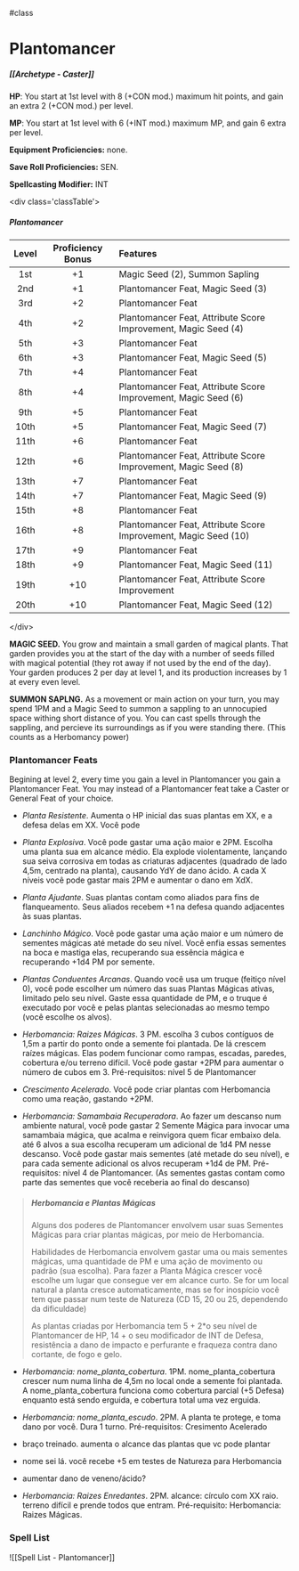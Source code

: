 #class 
# Plantomancer
##### [[Archetype - Caster]]

**HP**: You start at 1st level with 8 (+CON mod.) maximum hit points, and gain an extra 2 (+CON mod.) per level.

**MP**: You start at 1st level with 6 (+INT mod.) maximum MP, and gain 6 extra per level.

**Equipment Proficiencies:** none.

**Save Roll Proficiencies:** SEN.

**Spellcasting Modifier:** INT

\<div class='classTable'>
##### Plantomancer
| Level | Proficiency Bonus | Features                                          |
|:-----:|:---:|:----------------------------------------------------------------|
| 1st   | +1  | Magic Seed (2), Summon Sapling                                  |
| 2nd   | +1  | Plantomancer Feat, Magic Seed (3)                               |
| 3rd   | +2  | Plantomancer Feat                                               |
| 4th   | +2  | Plantomancer Feat, Attribute Score Improvement, Magic Seed (4)  |
| 5th   | +3  | Plantomancer Feat                                               |
| 6th   | +3  | Plantomancer Feat, Magic Seed (5)                               |
| 7th   | +4  | Plantomancer Feat                                               |
| 8th   | +4  | Plantomancer Feat, Attribute Score Improvement, Magic Seed (6)  |
| 9th   | +5  | Plantomancer Feat                                               |
| 10th  | +5  | Plantomancer Feat, Magic Seed (7)                               |
| 11th  | +6  | Plantomancer Feat                                               |
| 12th  | +6  | Plantomancer Feat, Attribute Score Improvement, Magic Seed (8)  |
| 13th  | +7  | Plantomancer Feat                                               |
| 14th  | +7  | Plantomancer Feat, Magic Seed (9)                               |
| 15th  | +8  | Plantomancer Feat                                               |
| 16th  | +8  | Plantomancer Feat, Attribute Score Improvement, Magic Seed (10) |
| 17th  | +9  | Plantomancer Feat                                               |
| 18th  | +9  | Plantomancer Feat, Magic Seed (11)                              |
| 19th  | +10 | Plantomancer Feat, Attribute Score Improvement                  |
| 20th  | +10 | Plantomancer Feat, Magic Seed (12)                              |
\</div>

**MAGIC SEED.** You grow and maintain a small garden of magical plants. That garden provides you at the start of the day with a number of seeds filled with magical potential (they rot away if not used by the end of the day). Your garden produces 2 per day at level 1, and its production increases by 1 at every even level.

**SUMMON SAPLNG.** As a movement or main action on your turn, you may spend 1PM and a Magic Seed to summon a sappling to an unnocupied space withing short distance of you. You can cast spells through the sappling, and percieve its surroundings as if you were standing there. (This counts as a Herbomancy power)

### Plantomancer Feats

Begining at level 2, every time you gain a level in Plantomancer you gain a Plantomancer Feat. You may instead of a Plantomancer feat take a Caster or General Feat of your choice.

- *Planta Resistente*. Aumenta o HP inicial das suas plantas em XX, e a defesa delas em XX. Você pode

- *Planta Explosiva*. Você pode gastar uma ação maior e 2PM. Escolha uma planta sua em alcance médio. Ela explode violentamente, lançando sua seiva corrosiva em todas as criaturas adjacentes (quadrado de lado 4,5m, centrado na planta), causando YdY de dano ácido. A cada X níveis você pode gastar mais 2PM e aumentar o dano em XdX.

- *Planta Ajudante*. Suas plantas contam como aliados para fins de flanqueamento. Seus aliados recebem +1 na defesa quando adjacentes às suas plantas.

- *Lanchinho Mágico*. Você pode gastar uma ação maior e um número de sementes mágicas até metade do seu nível. Você enfia essas sementes na boca e mastiga elas, recuperando sua essência mágica e recuperando +1d4 PM por semente.

- *Plantas Conduentes Arcanas*. Quando você usa um truque (feitiço nível 0), você pode escolher um número das suas Plantas Mágicas ativas, limitado pelo seu nível. Gaste essa quantidade de PM, e o truque é executado por você e pelas plantas selecionadas ao mesmo tempo (você escolhe os alvos).

- *Herbomancia: Raizes Mágicas*. 3 PM. escolha 3 cubos contíguos de 1,5m a partir do ponto onde a semente foi plantada. De lá crescem raízes mágicas. Elas podem funcionar como rampas, escadas, paredes, cobertura e/ou terreno difícil. Você pode gastar +2PM para aumentar o número de cubos em 3. Pré-requisitos: nível 5 de Plantomancer

- *Crescimento Acelerado*. Você pode criar plantas com Herbomancia como uma reação, gastando +2PM.

- *Herbomancia: Samambaia Recuperadora*. Ao fazer um descanso num ambiente natural, você pode gastar 2 Semente Mágica para invocar uma samambaia mágica, que acalma e reinvigora quem ficar embaixo dela. até 6 alvos a sua escolha recuperam um adicional de 1d4 PM nesse descanso. Você pode gastar mais sementes (até metade do seu nível), e para cada semente adicional os alvos recuperam +1d4 de PM. Pré-requisitos: nível 4 de Plantomancer. (As sementes gastas contam como parte das sementes que você receberia ao final do descanso)

> ##### Herbomancia e Plantas Mágicas
> Alguns dos poderes de Plantomancer envolvem usar suas Sementes Mágicas para criar plantas mágicas, por meio de Herbomancia.
> 
> Habilidades de Herbomancia envolvem gastar uma ou mais sementes mágicas, uma quantidade de PM e uma ação de movimento ou padrão (sua escolha). Para fazer a Planta Mágica crescer você escolhe um lugar que consegue ver em alcance curto. Se for um local natural a planta cresce automaticamente, mas se for inospício você tem que passar num teste de Natureza (CD 15, 20 ou 25, dependendo da dificuldade)
>
> As plantas criadas por Herbomancia tem 5 + 2\*o seu nível de Plantomancer de HP, 14 + o seu modificador de INT de Defesa, resistência a dano de impacto e perfurante e fraqueza contra dano cortante, de fogo e gelo.

- *Herbomancia: nome_planta_cobertura*. 1PM. nome_planta_cobertura crescer num numa linha de 4,5m no local onde a semente foi plantada. A nome_planta_cobertura funciona como cobertura parcial (+5 Defesa) enquanto está sendo erguida, e cobertura total uma vez erguida. 

- *Herbomancia: nome_planta_escudo*. 2PM. A planta te protege, e toma dano por você. Dura 1 turno. Pré-requisitos: Cresimento Acelerado

- braço treinado. aumenta o alcance das plantas que vc pode plantar

- nome sei lá. você recebe +5 em testes de Natureza para Herbomancia

- aumentar dano de veneno/ácido?

- *Herbomancia: Raizes Enredantes*. 2PM. alcance: círculo com XX raio. terreno difícil e prende todos que entram. Pré-requisito: Herbomancia: Raizes Mágicas.

### Spell List
![[Spell List - Plantomancer]]